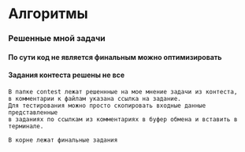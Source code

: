 # Алгоритмы
### Решенные мной задачи

#### По сути код не является финальным можно оптимизировать 
#### Задания контеста решены не все

```
В папке contest лежат решеннные на мое мнение задачи из контеста,
в комментарии к файлам указана ссылка на задание.
Для тестирования можно просто cкопировать входные данные представленные
в заданиях по ссылкам из комментариях в буфер обмена и вставить в терминале.
```

```
В корне лежат финальные задания
```
